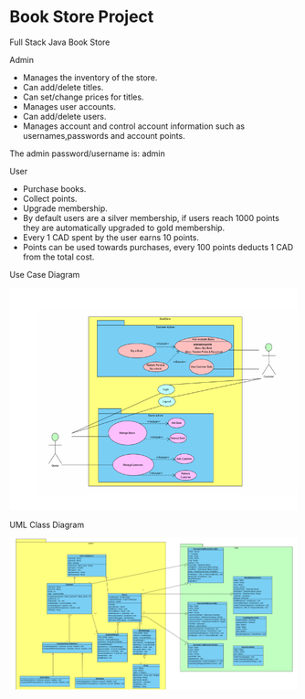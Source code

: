 # Book Store Project

Full Stack Java Book Store

Admin
- Manages the inventory of the store.
- Can add/delete titles.
- Can set/change prices for titles.
- Manages user accounts.
- Can add/delete users.
- Manages account and control account information such as usernames,passwords and account points.

The admin password/username is: admin

User
- Purchase books.
- Collect points.
- Upgrade membership.
- By default users are a silver membership, if users reach 1000 points they are automatically upgraded to gold membership.
- Every 1 CAD spent by the user earns 10 points.
- Points can be used towards purchases, every 100 points deducts 1 CAD from the total cost.

Use Case Diagram

![Use Case Diagram](Images/UC_D.png)

UML Class Diagram

![UML Class Diagram](Images/UML_CD.png)
